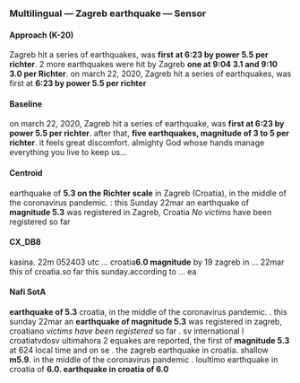 ### Multilingual — Zagreb earthquake — Sensor



#### Approach (K-20)

Zagreb hit a series of earthquakes, was **first at 6:23 by power 5.5 per richter**. 2 more earthquakes were hit by Zagreb **one at 9:04 3.1 and 9:10 3.0 per Richter**. on march 22, 2020, Zagreb hit a series of earthquakes, was first at **6:23 by power 5.5 per richter**



#### Baseline

on march 22, 2020, Zagreb hit a series of earthquake, was **first at 6:23 by power 5.5 per richter**. after that, **five earthquakes, magnitude of 3 to 5 per richter**. it feels great discomfort. almighty God whose hands manage everything you live to keep us...



#### Centroid

earthquake of **5.3 on the Richter scale** in Zagreb (Croatia), in the middle of the coronavirus pandemic. : this Sunday 22mar an earthquake of **magnitude 5.3** was registered in Zagreb, Croatia *No victims* have been registered so far



#### CX\_DB8

kasina. 22m 052403 utc ... croatia**6.0 magnitude** by 19 zagreb in ... 22mar this of croatia.so far this sunday.according to ... ea



#### Nafi SotA

**earthquake of 5.3** croatia, in the middle of the coronavirus pandemic. .
this sunday 22mar an **earthquake of magnitude 5.3** was registered in zagreb, croatiano *victims have been registered* so far .
sv international l croatiatvdosv ultimahora 2 equakes are reported, the first of **magnitude 5.3** at 624 local time and on se .
the zagreb earthquake in croatia. shallow **m5.9**. in the middle of the coronavirus pandemic .
loultimo earthquake in croatia of **6.0. earthquake in croatia of 6.0**


